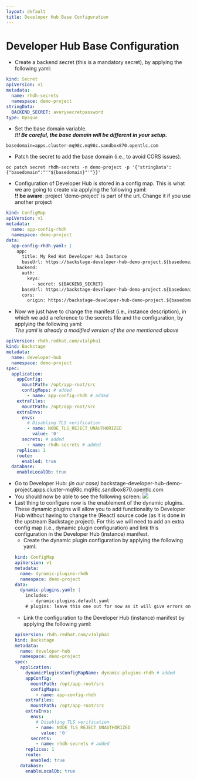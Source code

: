 ```yaml
---
layout: default
title: Developer Hub Base Configuration
---
```


# Developer Hub Base Configuration

* Create a backend secret (this is a mandatory secret), by applying the following yaml:
```yaml
kind: Secret
apiVersion: v1
metadata:
  name: rhdh-secrets
  namespace: demo-project
stringData:
  BACKEND_SECRET: averysecretpassword
type: Opaque
```
* Set the base domain variable.  
  **_!!! Be careful, the base domain will be different in your setup._**
```shell
basedomain=apps.cluster-mq98c.mq98c.sandbox870.opentlc.com
```
* Patch the secret to add the base domain (i.e., to avoid CORS issues).
```shell
oc patch secret rhdh-secrets -n demo-project -p '{"stringData":{"basedomain":"'"${basedomain}"'"}}'
```
* Configuration of Developer Hub is stored in a config map. This is what we are going to create via applying the following yaml:  
  **!! be aware**: project 'demo-project' is part of the url. Change it if you use another project
```yaml
kind: ConfigMap
apiVersion: v1
metadata:
  name: app-config-rhdh
  namespace: demo-project
data:
  app-config-rhdh.yaml: |
    app:
      title: My Red Hat Developer Hub Instance
      baseUrl: https://backstage-developer-hub-demo-project.${basedomain}
    backend:
      auth:
        keys:
          - secret: ${BACKEND_SECRET}
      baseUrl: https://backstage-developer-hub-demo-project.${basedomain}
      cors:
        origin: https://backstage-developer-hub-demo-project.${basedomain}
```
* Now we just have to change the manifest (i.e., instance description), in which we add a reference to the secrets file and the configuration, by applying the following yaml:  
  _The yaml is already a modified version of the one mentioned above_
```yaml
apiVersion: rhdh.redhat.com/v1alpha1
kind: Backstage
metadata:
  name: developer-hub
  namespace: demo-project
spec:
  application:
    appConfig:
      mountPath: /opt/app-root/src
      configMaps: # added
        - name: app-config-rhdh # added
    extraFiles:
      mountPath: /opt/app-root/src
    extraEnvs:
      envs:
        # Disabling TLS verification
        - name: NODE_TLS_REJECT_UNAUTHORIZED
          value: '0'
      secrets: # added
        - name: rhdh-secrets # added
    replicas: 1
    route:
      enabled: true
  database:
    enableLocalDb: true
```
* Go to Developer Hub: _(in our case)_ backstage-developer-hub-demo-project.apps.cluster-mq98c.mq98c.sandbox870.opentlc.com
* You should now be able to see the following screen:
  <img src="https://raw.githubusercontent.com/maarten-vandeperre/developer-hub-documentation/argo/images/login_screen_1.png" class="large">
* Last thing to configure now is the enablement of the dynamic plugins. These dynamic plugins will allow you to add functionality
  to Developer Hub without having to change the (React) source code (as it is done in the upstream Backstage project). For this we will
  need to add an extra config map (i.e., dynamic plugin configuration) and link this configuration in the Developer Hub (instance) manifest.
  * Create the dynamic plugin configuration by applying the following yaml:
  ```yaml
  kind: ConfigMap 
  apiVersion: v1
  metadata:
    name: dynamic-plugins-rhdh
    namespace: demo-project
  data:
    dynamic-plugins.yaml: |
      includes:
        - dynamic-plugins.default.yaml
      # plugins: leave this one out for now as it will give errors on startup (not needed at the moment anyway as we don't have plugins yet).
  ```
  * Link the configuration to the Developer Hub (instance) manifest by applying the following yaml:
  ```yaml
  apiVersion: rhdh.redhat.com/v1alpha1
  kind: Backstage
  metadata:
    name: developer-hub
    namespace: demo-project
  spec:
    application:
      dynamicPluginsConfigMapName: dynamic-plugins-rhdh # added
      appConfig:
        mountPath: /opt/app-root/src
        configMaps: 
          - name: app-config-rhdh 
      extraFiles:
        mountPath: /opt/app-root/src
      extraEnvs:
        envs:
          # Disabling TLS verification
          - name: NODE_TLS_REJECT_UNAUTHORIZED
            value: '0'
        secrets: 
          - name: rhdh-secrets # added
      replicas: 1
      route:
        enabled: true
    database:
      enableLocalDb: true
  ```
